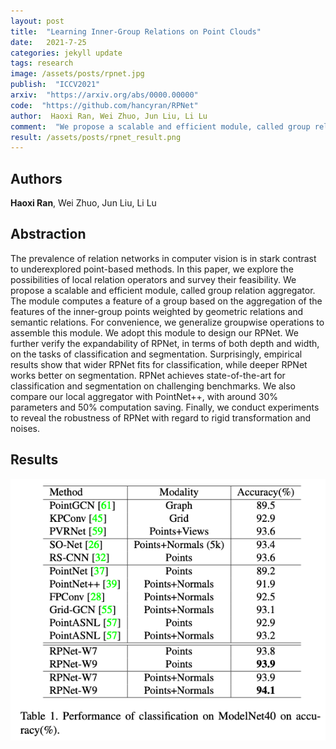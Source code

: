 ```yaml
---
layout: post
title:  "Learning Inner-Group Relations on Point Clouds"
date:   2021-7-25
categories: jekyll update
tags: research
image: /assets/posts/rpnet.jpg
publish:  "ICCV2021"
arxiv:  "https://arxiv.org/abs/0000.00000"
code:  "https://github.com/hancyran/RPNet"
author:  Haoxi Ran, Wei Zhuo, Jun Liu, Li Lu
comment:  "We propose a scalable and efficient module, called group relation aggregator. We adopt this module to design our RPNet. RPNet achieves state-of-the-art for classification and segmentation on challenging benchmarks. We also compare our local aggregator with PointNet++, with around 30% parameters and 50% computation saving."
result: /assets/posts/rpnet_result.png
---
```


## Authors
**Haoxi Ran**, Wei Zhuo, Jun Liu, Li Lu

## Abstraction
The prevalence of relation networks in computer vision is in stark contrast to underexplored point-based methods. 
In this paper, we explore the possibilities of local relation operators and survey their feasibility. 
We propose a scalable and efficient module, called group relation aggregator. 
The module computes a feature of a group based on the aggregation of the features of the inner-group points weighted by geometric relations and semantic relations. 
For convenience, we generalize groupwise operations to assemble this module. 
We adopt this module to design our RPNet. We further verify the expandability of RPNet, in terms of both depth and width, on the tasks of classification and segmentation. 
Surprisingly, empirical results show that wider RPNet fits for classification, while deeper RPNet works better on segmentation. 
RPNet achieves state-of-the-art for classification and segmentation on challenging benchmarks. 
We also compare our local aggregator with PointNet++, with around 30% parameters and 50% computation saving. 
Finally, we conduct experiments to reveal the robustness of RPNet with regard to rigid transformation and noises.

## Results
![modelnet40](/assets/posts/rpnet_result.png)